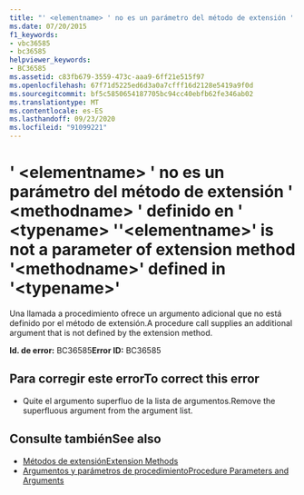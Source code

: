 ```yaml
---
title: "' <elementname> ' no es un parámetro del método de extensión ' <methodname> ' definido en ' <typename> '"
ms.date: 07/20/2015
f1_keywords:
- vbc36585
- bc36585
helpviewer_keywords:
- BC36585
ms.assetid: c83fb679-3559-473c-aaa9-6ff21e515f97
ms.openlocfilehash: 67f71d5225ed6d3a0a7cfff16d2128e5419a9f0d
ms.sourcegitcommit: bf5c5850654187705bc94cc40ebfb62fe346ab02
ms.translationtype: MT
ms.contentlocale: es-ES
ms.lasthandoff: 09/23/2020
ms.locfileid: "91099221"
---
```

# <a name="elementname-is-not-a-parameter-of-extension-method-methodname-defined-in-typename"></a><span data-ttu-id="e793c-102">' \<elementname> ' no es un parámetro del método de extensión ' \<methodname> ' definido en ' \<typename> '</span><span class="sxs-lookup"><span data-stu-id="e793c-102">'\<elementname>' is not a parameter of extension method '\<methodname>' defined in '\<typename>'</span></span>

<span data-ttu-id="e793c-103">Una llamada a procedimiento ofrece un argumento adicional que no está definido por el método de extensión.</span><span class="sxs-lookup"><span data-stu-id="e793c-103">A procedure call supplies an additional argument that is not defined by the extension method.</span></span>  
  
 <span data-ttu-id="e793c-104">**Id. de error:** BC36585</span><span class="sxs-lookup"><span data-stu-id="e793c-104">**Error ID:** BC36585</span></span>  
  
## <a name="to-correct-this-error"></a><span data-ttu-id="e793c-105">Para corregir este error</span><span class="sxs-lookup"><span data-stu-id="e793c-105">To correct this error</span></span>  
  
- <span data-ttu-id="e793c-106">Quite el argumento superfluo de la lista de argumentos.</span><span class="sxs-lookup"><span data-stu-id="e793c-106">Remove the superfluous argument from the argument list.</span></span>  
  
## <a name="see-also"></a><span data-ttu-id="e793c-107">Consulte también</span><span class="sxs-lookup"><span data-stu-id="e793c-107">See also</span></span>

- [<span data-ttu-id="e793c-108">Métodos de extensión</span><span class="sxs-lookup"><span data-stu-id="e793c-108">Extension Methods</span></span>](../programming-guide/language-features/procedures/extension-methods.md)
- [<span data-ttu-id="e793c-109">Argumentos y parámetros de procedimiento</span><span class="sxs-lookup"><span data-stu-id="e793c-109">Procedure Parameters and Arguments</span></span>](../programming-guide/language-features/procedures/procedure-parameters-and-arguments.md)
